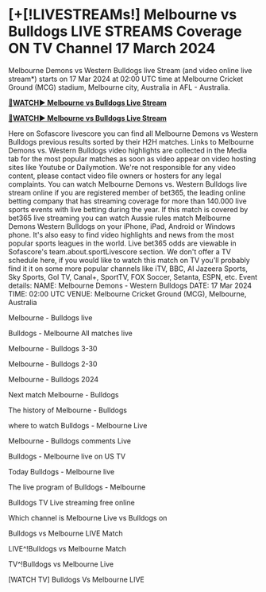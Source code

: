 <h1>[+[!LIVESTREAMs!] Melbourne vs Bulldogs LIVE STREAMS Coverage ON TV Channel 17 March 2024</h1>
Melbourne Demons vs Western Bulldogs live Stream (and video online live stream*) starts on 17 Mar 2024 at 02:00 UTC time at Melbourne Cricket Ground (MCG) stadium, Melbourne city, Australia in AFL - Australia. 

<strong>[🔴WATCH▶ Melbourne vs Bulldogs Live Stream](https://sports2tv.live/afl/)</strong>

<strong>[🔴WATCH▶ Melbourne vs Bulldogs Live Stream](https://sports2tv.live/afl/)</strong>

Here on Sofascore livescore you can find all Melbourne Demons vs Western Bulldogs previous results sorted by their H2H matches. Links to Melbourne Demons vs. Western Bulldogs video highlights are collected in the Media tab for the most popular matches as soon as video appear on video hosting sites like Youtube or Dailymotion. We're not responsible for any video content, please contact video file owners or hosters for any legal complaints.
You can watch Melbourne Demons vs. Western Bulldogs live stream online if you are registered member of bet365, the leading online betting company that has streaming coverage for more than 140.000 live sports events with live betting during the year. If this match is covered by bet365 live streaming you can watch Aussie rules match Melbourne Demons Western Bulldogs on your iPhone, iPad, Android or Windows phone. It's also easy to find video highlights and news from the most popular sports leagues in the world. Live bet365 odds are viewable in Sofascore's team.about.sportLivescore section. We don't offer a TV schedule here, if you would like to watch this match on TV you'll probably find it it on some more popular channels like iTV, BBC, Al Jazeera Sports, Sky Sports, Gol TV, Canal+, SportTV, FOX Soccer, Setanta, ESPN, etc.
Event details:
NAME: Melbourne Demons - Western Bulldogs
DATE: 17 Mar 2024
TIME: 02:00 UTC
VENUE: Melbourne Cricket Ground (MCG), Melbourne, Australia

Melbourne - Bulldogs live

Bulldogs - Melbourne All matches live

Melbourne - Bulldogs 3-30

Melbourne - Bulldogs 2-30

Melbourne - Bulldogs 2024

Next match Melbourne - Bulldogs

The history of Melbourne - Bulldogs

where to watch Bulldogs - Melbourne Live

Melbourne - Bulldogs comments Live

Bulldogs - Melbourne live on US TV

Today Bulldogs - Melbourne live

The live program of Bulldogs - Melbourne

Bulldogs TV Live streaming free online

Which channel is Melbourne Live vs Bulldogs on

Bulldogs vs Melbourne LIVE Match

LIVE^!Bulldogs vs Melbourne Match

TV^!Bulldogs vs Melbourne Live

[WATCH TV] Bulldogs Vs Melbourne LIVE
